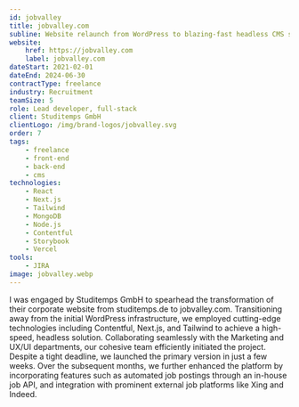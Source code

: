 ```yaml
---
id: jobvalley
title: jobvalley.com
subline: Website relaunch from WordPress to blazing-fast headless CMS solution.
website:
    href: https://jobvalley.com
    label: jobvalley.com
dateStart: 2021-02-01
dateEnd: 2024-06-30
contractType: freelance
industry: Recruitment
teamSize: 5
role: Lead developer, full-stack
client: Studitemps GmbH
clientLogo: /img/brand-logos/jobvalley.svg
order: 7
tags:
    - freelance
    - front-end
    - back-end
    - cms
technologies:
    - React
    - Next.js
    - Tailwind
    - MongoDB
    - Node.js
    - Contentful
    - Storybook
    - Vercel
tools:
    - JIRA
image: jobvalley.webp
---
```


I was engaged by Studitemps GmbH to spearhead the transformation of their corporate website from studitemps.de to jobvalley.com. Transitioning away from the initial WordPress infrastructure, we employed cutting-edge technologies including Contentful, Next.js, and Tailwind to achieve a high-speed, headless solution. Collaborating seamlessly with the Marketing and UX/UI departments, our cohesive team efficiently initiated the project. Despite a tight deadline, we launched the primary version in just a few weeks. Over the subsequent months, we further enhanced the platform by incorporating features such as automated job postings through an in-house job API, and integration with prominent external job platforms like Xing and Indeed.
